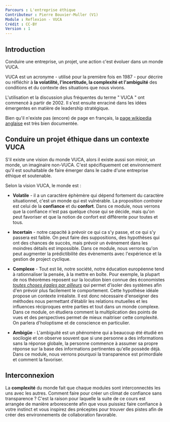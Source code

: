 ```yaml
---
Parcours : L'entreprise éthique
Contributeur : Pierre Bouvier-Muller (V1)
Module : Reflexion - VUCA
Crédit : CC-BY
Version : 1
---
```


## Introduction
Conduire une entreprise, un projet, une action c'est évoluer dans un monde VUCA.

VUCA est un acronyme - utilisé pour la première fois en 1987 - pour décrire ou réfléchir à **la volatilité, l'incertitude, la complexité et l'ambiguïté** 
des conditions et du contexte des situations que nous vivons.

L'utilisation et la discussion plus fréquentes du terme " VUCA " ont commencé à partir de 2002. 
Il s'est ensuite enraciné dans les idées émergentes en matière de leadership stratégique.

Bien qu'il n'existe pas (encore) de page en français, la [page wikipedia anglaise](https://en.wikipedia.org/wiki/Volatility,_uncertainty,_complexity_and_ambiguity) est très bien documentée.

## Conduire un projet éthique dans un contexte VUCA
S'il existe une vision du monde VUCA, alors il existe aussi son miroir, un monde, un imaginaire non-VUCA.
C'est spécifiquement cet environnement qu'il est souhaitable de faire émerger dans le cadre d'une entreprise éthique et soutenable.

Selon la vision VUCA, le monde est :
- **Volatile** - il a un caractère éphèmère qui dépend fortement du caractère situationnel, c'est un monde qui est vulnérable.
La proposition *contraire* est celui de la **confiance** et du **confort**.
Dans ce module, nous verrons que la confiance n'est pas quelque chose qui se décide, mais qu'on peut favoriser et que la notion de confort est différente pour toutes et tous.

- **Incertain** - notre capacité à prévoir ce qui ca s'y passe, et ce qui s'y passera est faible. On peut faire des suppositions, des hypothèses qui ont des chances de succès, mais prévoir un évènement dans les moindres détails est impossible.
Dans ce module, nous verrons qu'on peut augmenter la prédictibilité des évènements avec l'expérience et la gestion de project cyclique.

- **Complexe** - Tout est lié, notre société, notre éducation européenne tend à rationnaliser la pensée, à la mettre en boîte.
Pour exemple, la plupart de nos théorèmes reposent sur la locution bien connue des économistes *[toutes choses égales par ailleurs](https://fr.wiktionary.org/wiki/toutes_choses_%C3%A9gales_par_ailleurs)* qui permet d'isoler des systèmes afin d'en prévoir plus facilement le comportement.
Cette hypothèse idéale propose un contexte irréaliste. Il est donc nécessaire d'enseigner des méthodes nous permettant d’établir les relations mutuelles et les influences réciproques entre parties et tout dans un monde complexe.
Dans ce module, on étudiera comment la multiplication des points de vues et des perspectives permet de mieux maitriser cette complexité.
On parlera d'holoptisme et de conscience en particulier.

- **Ambigüe** - L'ambiguité est un phénomène qui a beaucoup été étudié en socilogie et on observe souvent que si une personne a des informations sans la réponse globale, la personne commence à assumer sa propre réponse sur la base des informations pertinentes qu'elle possède déjà.
Dans ce module, nous verrons pourquoi la transparence est primordiale et comment la favoriser.

## Interconnexion
La **complexité** du monde fait que chaque modules sont interconnectés les uns avec les autres. Comment faire pour créer un climat de confiance sans transparence ?
C'est la raison pour laquelle la suite de ce cours est arrangée de manière arborescente afin que vous puissiez faire confiance à votre instinct et vous inspirez des préceptes pour trouver des pistes afin de créer des environnements de collaboration favorable.
